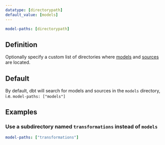 ```yaml
---
datatype: [directorypath]
default_value: [models]
---
```

<File name='dbt_project.yml'>

```yml
model-paths: [directorypath]
```

</File>

## Definition
Optionally specify a custom list of directories where [models](building-models) and [sources](using-sources) are located.

## Default
By default, dbt will search for models and sources in the `models` directory, i.e. `model-paths: ["models"]`

## Examples
### Use a subdirectory named `transformations` instead of `models`

<File name='dbt_project.yml'>

```yml
model-paths: ["transformations"]
```

</File>
